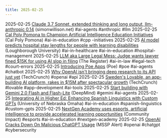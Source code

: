 ```yaml
---
title: 2025-02-25
---
```


2025-02-25 [Claude 3.7 Sonnet, extended thinking and long output, llm-anthropic 0.14](https://simonwillison.net/2025/Feb/25/llm-anthropic-014/) (simonwillison.net) #ai-agents #anthropic #llm
2025-02-25 [Cal Poly Pomona to Champion Artificial Intelligence Education Initiatives](https://www.cpp.edu/news/content/2025/02/cpp-to-champion-artificial-intelligence-education-initiatives/index.shtml) (Cal Poly Pomona) #ai-in-education #cpp -initiatives
2025-02-25 [AI model predicts hospital stay lengths for people with learning disabilities](https://www.lboro.ac.uk/media-centre/press-releases/2025/february/ai-predicts-hospital-stay-learning-disabilities/) (Loughborough University) #ai-in-healthcare #ai-in-education #hospital-management
2025-02-25 [LLM aka Large Legal Mess: Judge wants lawyer fined $15K for using AI slop in filing](https://www.theregister.com/2025/02/25/fine_sought_ai_filing_mistakes/) (The Register) #ai-in-law #legal-tech #court-errors
2025-02-25 [Introducing Poe Apps](https://poe.com/blog/introducing-poe-apps) (Poe) #poe #ai-agents #chatbot
2025-02-25 [Why OpenAI isn't bringing deep research to its API just yet](https://techcrunch.com/2025/02/25/why-openai-isnt-bringing-deep-research-to-its-api-just-yet/) (TechCrunch) #openai #api 
2025-02-25 [Sweden's Lovable, an app-building AI platform, rakes in $15M after spectacular growth](https://techcrunch.com/2025/02/25/swedens-lovable-an-app-building-ai-platform-rakes-in-16m-after-spectacular-growth/) (TechCrunch) #lovable #app-development #ai-tools
2025-02-25 [Start building with Gemini 2.0 Flash and Flash-Lite](https://deepmind.google/discover/blog/start-building-with-gemini-20-flash-and-flash-lite/) (DeepMind) #gemini #ai-agents 
2025-02-25 [Integrating AI in Higher Ed: Enhancing Spanish Linguistics with Custom GPTs](https://www.unomaha.edu/innovative-and-learning-centric-initiatives/news/2025/02/integrating-ai-in-higher-ed-enhancing-spanish-linguistics-with-custom-gpts.php) (University of Nebraska Omaha) #ai-in-education #spanish-linguistics #custom-gpts
2025-02-25 [NextGen Academy uses esports, artificial intelligence to provide accelerated learning opportunities](https://communityimpact.com/austin/cedar-park-far-northwest-austin/education/2025/02/24/nextgen-academy-uses-esports-artificial-intelligence-to-provide-accelerated-learning-opportunities/) (Community Impact) #esports #ai-in-education #nextgen-academy
2025-02-25 [OpenAI Cracks Down On Malicious ChatGPT Usage](https://www.msspalert.com/brief/openai-cracks-down-on-malicious-chatgpt-usage) (MSSP Alert) #openai #chatgpt #cybersecurity 